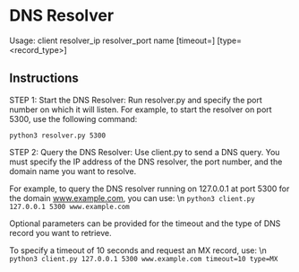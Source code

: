 # DNS Resolver

Usage: client resolver_ip resolver_port name [timeout=<timeout>] [type=<record_type>]

## Instructions
STEP 1: 
Start the DNS Resolver: Run resolver.py and specify the port number on which it will listen. For example, to start the resolver on port 5300, use the following command:

`python3 resolver.py 5300`

STEP 2:
Query the DNS Resolver: Use client.py to send a DNS query. You must specify the IP address of the DNS resolver, the port number, and the domain name you want to resolve. 

For example, to query the DNS resolver running on 127.0.0.1 at port 5300 for the domain www.example.com, you can use: \n
`python3 client.py 127.0.0.1 5300 www.example.com`

Optional parameters can be provided for the timeout and the type of DNS record you want to retrieve. 

To specify a timeout of 10 seconds and request an MX record, use: \n
`python3 client.py 127.0.0.1 5300 www.example.com timeout=10 type=MX`

